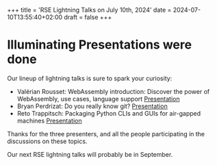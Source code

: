 +++
title = 'RSE Lightning Talks on July 10th, 2024'
date = 2024-07-10T13:55:40+02:00
draft = false
+++

# Illuminating Presentations were done

Our lineup of lightning talks is sure to spark your curiosity:

- Valérian Rousset: WebAssembly introduction: Discover the power of WebAssembly, use cases, language support
[Presentation](https://cryptpad.c4dt.org/slide/#/2/slide/view/9rmctE4q7hCdkkXXSqGeN0GYGiKv2fT6ZxTORBFh0VY/present)
- Bryan Perdrizat: Do you really know git?
[Presentation](./20240710-RSE_lightning-Bryan_Perdrizat.pdf)
- Reto Trappitsch: Packaging Python CLIs and GUIs for air-gapped machines
[Presentation](./20240710-RSE_lightning-Reto_Trappitsch.pdf)

Thanks for the three presenters, and all the people participating in the discussions
on these topics.

Our next RSE lightning talks will probably be in September.
